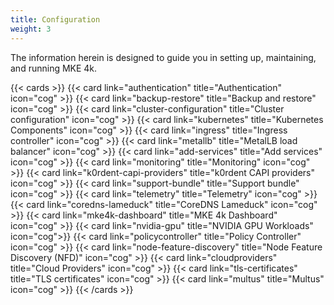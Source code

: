 ```yaml
---
title: Configuration
weight: 3
---
```


The information herein is designed to guide you in setting up, maintaining, and running MKE 4k.

{{< cards >}}
{{< card link="authentication" title="Authentication" icon="cog" >}}
{{< card link="backup-restore" title="Backup and restore" icon="cog" >}}
{{< card link="cluster-configuration" title="Cluster configuration" icon="cog" >}}
{{< card link="kubernetes" title="Kubernetes Components" icon="cog" >}}
{{< card link="ingress" title="Ingress controller" icon="cog" >}}
{{< card link="metallb" title="MetalLB load balancer" icon="cog" >}}
{{< card link="add-services" title="Add services" icon="cog" >}}
{{< card link="monitoring" title="Monitoring" icon="cog" >}}
{{< card link="k0rdent-capi-providers" title="k0rdent CAPI providers" icon="cog" >}}
{{< card link="support-bundle" title="Support bundle" icon="cog" >}}
{{< card link="telemetry" title="Telemetry" icon="cog" >}}
{{< card link="coredns-lameduck" title="CoreDNS Lameduck" icon="cog" >}}
{{< card link="mke4k-dashboard" title="MKE 4k Dashboard" icon="cog" >}}
{{< card link="nvidia-gpu" title="NVIDIA GPU Workloads" icon="cog">}}
{{< card link="policycontroller" title="Policy Controller"
icon="cog" >}}
{{< card link="node-feature-discovery" title="Node Feature Discovery (NFD)" icon="cog" >}}
{{< card link="cloudproviders" title="Cloud Providers" icon="cog" >}}
{{< card link="tls-certificates" title="TLS certificates" icon="cog" >}}
{{< card link="multus" title="Multus" icon="cog" >}}
{{< /cards >}}

